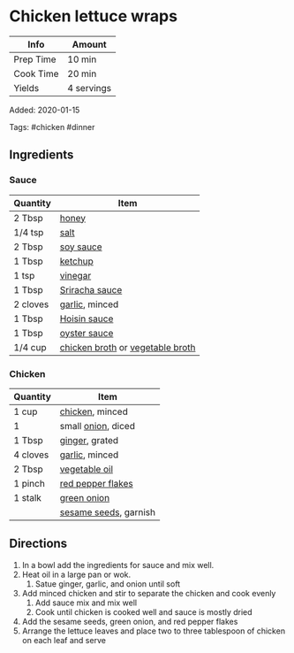 # Chicken lettuce wraps

| Info      | Amount     |
| --------- | ---------- |
| Prep Time | 10 min     |
| Cook Time | 20 min     |
| Yields    | 4 servings |

Added: 2020-01-15

Tags: #chicken #dinner

## Ingredients

### Sauce

| Quantity | Item                                                                                                         |
| -------- | ------------------------------------------------------------------------------------------------------------ |
| 2 Tbsp   | [honey](../Ingredients/honey.md)                                                                             |
| 1/4 tsp  | [salt](../Ingredients/salt.md)                                                                               |
| 2 Tbsp   | [soy sauce](../Ingredients/soy%20sauce.md)                                                                   |
| 1 Tbsp   | [ketchup](../Ingredients/ketchup.md)                                                                         |
| 1 tsp    | [vinegar](../Ingredients/vinegar.md)                                                                         |
| 1 Tbsp   | [Sriracha sauce](../Ingredients/sriracha.md)                                                                 |
| 2 cloves | [garlic](../Ingredients/garlic.md), minced                                                                   |
| 1 Tbsp   | [Hoisin sauce](../Ingredients/Hoisin-sauce.md)                                                               |
| 1 Tbsp   | [oyster sauce](../Ingredients/oyster-sauce.md)                                                               |
| 1/4 cup  | [chicken broth](../Ingredients/chicken%20broth.md) or [vegetable broth](../Ingredients/vegetable%20broth.md) |

### Chicken

| Quantity | Item                                                         |
| -------- | ------------------------------------------------------------ |
| 1 cup    | [chicken](../Ingredients/chicken.md), minced                 |
| 1        | small [onion](../Ingredients/onion.md), diced                |
| 1 Tbsp   | [ginger](../Ingredients/ginger.md), grated                   |
| 4 cloves | [garlic](../Ingredients/garlic.md), minced                   |
| 2 Tbsp   | [vegetable oil](../Ingredients/vegetable%20oil.md)           |
| 1 pinch  | [red pepper flakes](../Ingredients/red%20pepper%20flakes.md) |
| 1 stalk  | [green onion](../Ingredients/green%20onion.md)               |
|          | [sesame seeds](../Ingredients/sesame%20seeds.md), garnish    |

## Directions

1. In a bowl add the ingredients for sauce and mix well.
2. Heat oil in a large pan or wok.
    1. Satue ginger, garlic, and onion until soft
3. Add minced chicken and stir to separate the chicken and cook evenly
    1. Add sauce mix  and mix well
    2. Cook until chicken is cooked well and sauce is mostly dried
4. Add the sesame seeds, green onion, and red pepper flakes
5. Arrange the lettuce leaves and place two to three tablespoon of chicken on each leaf and serve


